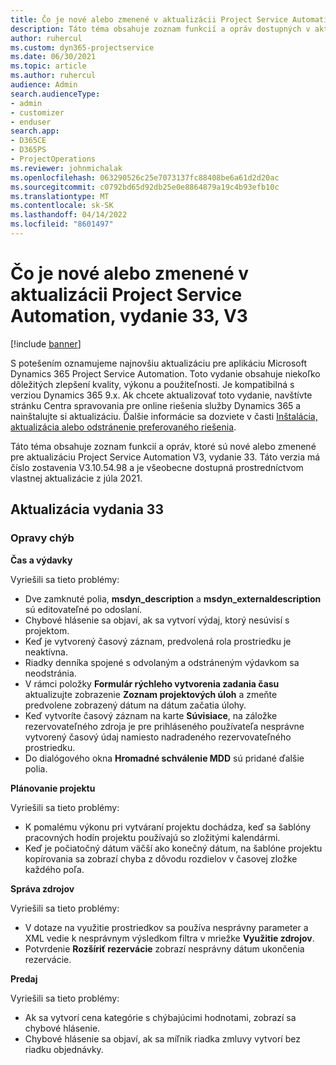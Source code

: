 ```yaml
---
title: Čo je nové alebo zmenené v aktualizácii Project Service Automation, vydanie 33, V3
description: Táto téma obsahuje zoznam funkcií a opráv dostupných v aktualizácii Project Service Automation, vydanie 33, V3
author: ruhercul
ms.custom: dyn365-projectservice
ms.date: 06/30/2021
ms.topic: article
ms.author: ruhercul
audience: Admin
search.audienceType:
- admin
- customizer
- enduser
search.app:
- D365CE
- D365PS
- ProjectOperations
ms.reviewer: johnmichalak
ms.openlocfilehash: 063290526c25e7073137fc88408be6a61d2d20ac
ms.sourcegitcommit: c0792bd65d92db25e0e8864879a19c4b93efb10c
ms.translationtype: MT
ms.contentlocale: sk-SK
ms.lasthandoff: 04/14/2022
ms.locfileid: "8601497"
---
```

# <a name="whats-new-or-changed-in-project-service-automation-update-release-33-v3"></a>Čo je nové alebo zmenené v aktualizácii Project Service Automation, vydanie 33, V3

[!include [banner](../includes/psa-now-project-operations.md)]

S potešením oznamujeme najnovšiu aktualizáciu pre aplikáciu Microsoft Dynamics 365 Project Service Automation. Toto vydanie obsahuje niekoľko dôležitých zlepšení kvality, výkonu a použiteľnosti. Je kompatibilná s verziou Dynamics 365 9.x. Ak chcete aktualizovať toto vydanie, navštívte stránku Centra spravovania pre online riešenia služby Dynamics 365 a nainštalujte si aktualizáciu. Ďalšie informácie sa dozviete v časti [Inštalácia, aktualizácia alebo odstránenie preferovaného riešenia](/power-platform/admin/install-remove-preferred-solution).

Táto téma obsahuje zoznam funkcií a opráv, ktoré sú nové alebo zmenené pre aktualizáciu Project Service Automation V3, vydanie 33. Táto verzia má číslo zostavenia V3.10.54.98 a je všeobecne dostupná prostredníctvom vlastnej aktualizácie z júla 2021.

## <a name="update-release-33"></a>Aktualizácia vydania 33

### <a name="bug-fixes"></a>Opravy chýb

**Čas a výdavky**

Vyriešili sa tieto problémy:

- Dve zamknuté polia, **msdyn_description** a **msdyn_externaldescription** sú editovateľné po odoslaní.
- Chybové hlásenie sa objaví, ak sa vytvorí výdaj, ktorý nesúvisí s projektom.
- Keď je vytvorený časový záznam, predvolená rola prostriedku je neaktívna.
- Riadky denníka spojené s odvolaným a odstráneným výdavkom sa neodstránia.
- V rámci položky **Formulár rýchleho vytvorenia zadania času** aktualizujte zobrazenie **Zoznam projektových úloh** a zmeňte predvolene zobrazený dátum na dátum začatia úlohy.
- Keď vytvoríte časový záznam na karte **Súvisiace**, na záložke rezervovateľného zdroja je pre prihláseného používateľa nesprávne vytvorený časový údaj namiesto nadradeného rezervovateľného prostriedku.
- Do dialógového okna **Hromadné schválenie MDD** sú pridané ďalšie polia.

**Plánovanie projektu**

Vyriešili sa tieto problémy:
- K pomalému výkonu pri vytváraní projektu dochádza, keď sa šablóny pracovných hodín projektu používajú so zložitými kalendármi.
- Keď je počiatočný dátum väčší ako konečný dátum, na šablóne projektu kopírovania sa zobrazí chyba z dôvodu rozdielov v časovej zložke každého poľa.

**Správa zdrojov**

Vyriešili sa tieto problémy:
- V dotaze na využitie prostriedkov sa používa nesprávny parameter a XML vedie k nesprávnym výsledkom filtra v mriežke **Využitie zdrojov**.
- Potvrdenie **Rozšíriť rezervácie** zobrazí nesprávny dátum ukončenia rezervácie.

**Predaj**

Vyriešili sa tieto problémy:
- Ak sa vytvorí cena kategórie s chýbajúcimi hodnotami, zobrazí sa chybové hlásenie.
- Chybové hlásenie sa objaví, ak sa míľnik riadka zmluvy vytvorí bez riadku objednávky.
